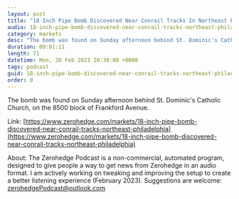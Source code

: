 ```yaml
---
layout: post
title: "18 Inch Pipe Bomb Discovered Near Conrail Tracks In Northeast Philadelphia"
audio: 18-inch-pipe-bomb-discovered-near-conrail-tracks-northeast-philadelphia-0
category: markets
desc: "The bomb was found on Sunday afternoon behind St. Dominic's Catholic Church, on the 8500 block of Frankford Avenue."
duration: 00:01:11
length: 71
datetime: Mon, 20 Feb 2023 20:30:00 +0000
tags: podcast
guid: 18-inch-pipe-bomb-discovered-near-conrail-tracks-northeast-philadelphia-0
order: 0
---
```

The bomb was found on Sunday afternoon behind St. Dominic's Catholic Church, on the 8500 block of Frankford Avenue.

Link: [https://www.zerohedge.com/markets/18-inch-pipe-bomb-discovered-near-conrail-tracks-northeast-philadelphia](https://www.zerohedge.com/markets/18-inch-pipe-bomb-discovered-near-conrail-tracks-northeast-philadelphia)

About: The Zerohedge Podcast is a non-commercial, automated program, designed to give people a way to get news from Zerohedge in an audio format.  I am actively working on tweaking and improving the setup to create a better listening experience (February 2023).  Suggestions are welcome: [zerohedgePodcast@outlook.com](mailto:zerohedgePodcast@outlook.com)